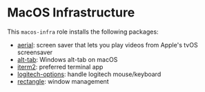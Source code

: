 # MacOS Infrastructure

This `macos-infra` role installs the following packages:

- [aerial](https://aerialscreensaver.github.io/): screen saver that lets you play videos from Apple's tvOS screensaver
- [alt-tab](https://alt-tab-macos.netlify.app/): Windows alt-tab on macOS
- [iterm2](https://iterm2.com/): preferred terminal app
- [logitech-options](https://support.logitech.com/software/options): handle logitech mouse/keyboard
- [rectangle](https://rectangleapp.com/): window management
